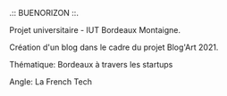 .:: BUENORIZON ::.

Projet universitaire - IUT Bordeaux Montaigne.

Création d'un blog dans le cadre du projet Blog'Art 2021.

Thématique: Bordeaux à travers les startups

Angle: La French Tech
